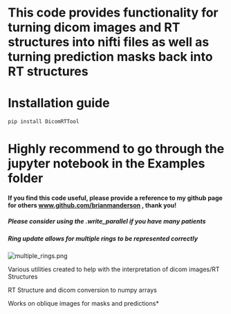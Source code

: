 # This code provides functionality for turning dicom images and RT structures into nifti files as well as turning prediction masks back into RT structures
# Installation guide
    pip install DicomRTTool
# Highly recommend to go through the jupyter notebook in the Examples folder

#### If you find this code useful, please provide a reference to my github page for others www.github.com/brianmanderson , thank you!
##### Please consider using the .write_parallel if you have many patients
##### Ring update allows for multiple rings to be represented correctly

![multiple_rings.png](./Images/multiple_rings.png)

Various utilities created to help with the interpretation of dicom images/RT Structures

RT Structure and dicom conversion to numpy arrays

Works on oblique images for masks and predictions*
